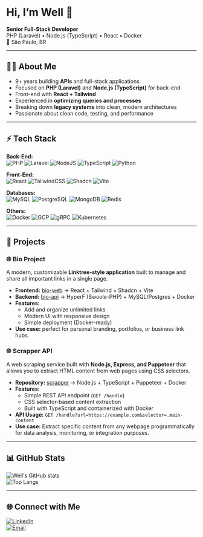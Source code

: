 # Hi, I’m Well 👋  

**Senior Full-Stack Developer**  
PHP (Laravel) • Node.js (TypeScript) • React • Docker  
📍 São Paulo, BR  

---

## 🧑‍💻 About Me
- 9+ years building **APIs** and full-stack applications
- Focused on **PHP (Laravel)** and **Node.js (TypeScript)** for back-end
- Front-end with **React + Tailwind**
- Experienced in **optimizing queries and processes**
- Breaking down **legacy systems** into clean, modern architectures
- Passionate about clean code, testing, and performance

---

## ⚡ Tech Stack  

**Back-End:**  
![PHP](https://img.shields.io/badge/PHP-777BB4?style=for-the-badge&logo=php&logoColor=white)
![Laravel](https://img.shields.io/badge/Laravel-FF2D20?style=for-the-badge&logo=laravel&logoColor=white)
![NodeJS](https://img.shields.io/badge/Node.js-43853D?style=for-the-badge&logo=node.js&logoColor=white)
![TypeScript](https://img.shields.io/badge/TypeScript-007ACC?style=for-the-badge&logo=typescript&logoColor=white)
![Python](https://img.shields.io/badge/Python-3776AB?style=for-the-badge&logo=python&logoColor=white)

**Front-End:**  
![React](https://img.shields.io/badge/React-20232A?style=for-the-badge&logo=react&logoColor=61DAFB)
![TailwindCSS](https://img.shields.io/badge/TailwindCSS-06B6D4?style=for-the-badge&logo=tailwindcss&logoColor=white)
![Shadcn](https://img.shields.io/badge/Shadcn_UI-000000?style=for-the-badge&logo=radix-ui&logoColor=white)
![Vite](https://img.shields.io/badge/Vite-646CFF?style=for-the-badge&logo=vite&logoColor=white)

**Databases:**  
![MySQL](https://img.shields.io/badge/MySQL-005C84?style=for-the-badge&logo=mysql&logoColor=white)
![PostgreSQL](https://img.shields.io/badge/Postgres-316192?style=for-the-badge&logo=postgresql&logoColor=white)
![MongoDB](https://img.shields.io/badge/MongoDB-47A248?style=for-the-badge&logo=mongodb&logoColor=white)
![Redis](https://img.shields.io/badge/Redis-DC382D?style=for-the-badge&logo=redis&logoColor=white)

**Others:**  
![Docker](https://img.shields.io/badge/Docker-2496ED?style=for-the-badge&logo=docker&logoColor=white)
![GCP](https://img.shields.io/badge/Google_Cloud-4285F4?style=for-the-badge&logo=google-cloud&logoColor=white)
![gRPC](https://img.shields.io/badge/gRPC-000000?style=for-the-badge&logo=grpc&logoColor=white)
![Kubernetes](https://img.shields.io/badge/Kubernetes-326CE5?style=for-the-badge&logo=kubernetes&logoColor=white)

---

## 🚀 Projects

### 🌐 Bio Project
A modern, customizable **Linktree-style application** built to manage and share all important links in a single page.  
- **Frontend:** [bio-web](https://github.com/wellsm/bio-web) → React + Tailwind + Shadcn + Vite  
- **Backend:** [bio-api](https://github.com/wellsm/bio-api) → HyperF (Swoole-PHP) + MySQL/Postgres + Docker   
- **Features:**  
  - Add and organize unlimited links  
  - Modern UI with responsive design  
  - Simple deployment (Docker-ready)  
- **Use case:** perfect for personal branding, portfolios, or business link hubs. 

### 🌐 Scrapper API
A web scraping service built with **Node.js, Express, and Puppeteer** that allows you to extract HTML content from web pages using CSS selectors.  
- **Repository:** [scrapper](https://github.com/wellsm/scrapper) → Node.js + TypeScript + Puppeteer + Docker  
- **Features:**  
  - Simple REST API endpoint (`GET /handle`)  
  - CSS selector-based content extraction
  - Built with TypeScript and containerized with Docker  
- **API Usage:** `GET /handle?url=https://example.com&selector=.main-content`  
- **Use case:** Extract specific content from any webpage programmatically for data analysis, monitoring, or integration purposes.


---

## 📊 GitHub Stats  

![Well's GitHub stats](https://github-readme-stats.vercel.app/api?username=wellsm&show_icons=true&theme=radical)  
![Top Langs](https://github-readme-stats.vercel.app/api/top-langs/?username=wellsm&layout=compact&theme=radical)  

---

## 🌐 Connect with Me  
[![LinkedIn](https://img.shields.io/badge/LinkedIn-0077B5?style=for-the-badge&logo=linkedin&logoColor=white)](https://www.linkedin.com/in/wellingtonsdsm)  
[![Email](https://img.shields.io/badge/Email-D14836?style=for-the-badge&logo=gmail&logoColor=white)](mailto:wellingtonsdsm@gmail.com)  

